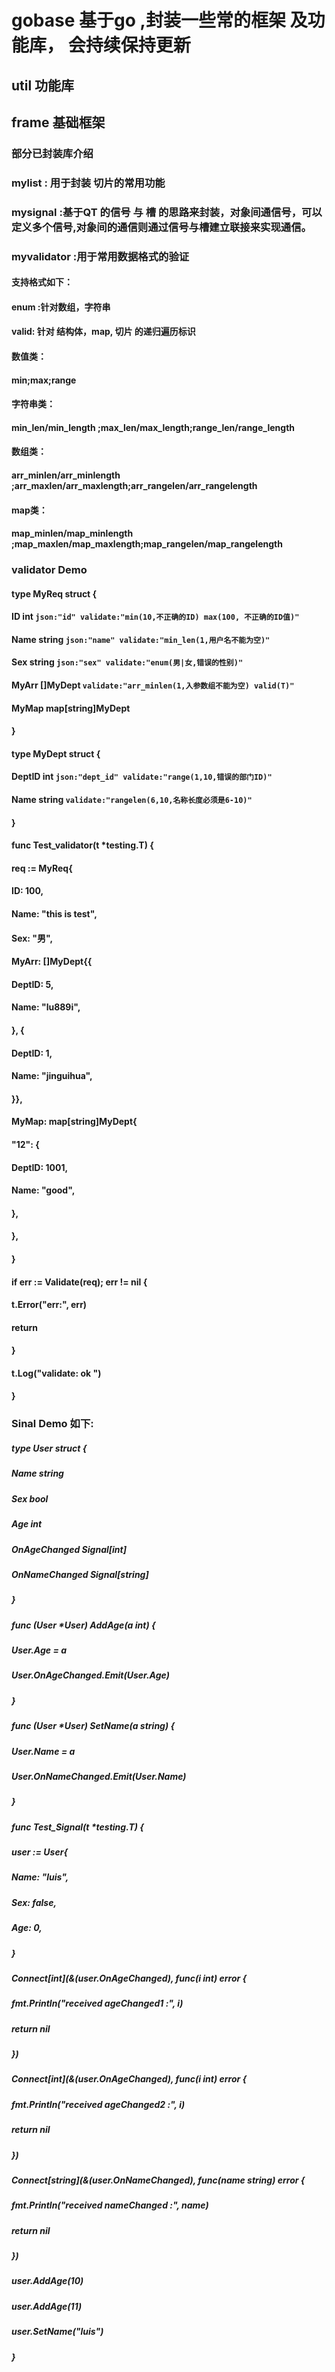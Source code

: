 # gobase  基于go ,封装一些常的框架 及功能库， 会持续保持更新

## util  功能库
## frame 基础框架

### 部分已封装库介绍
### mylist : 用于封装 切片的常用功能
### mysignal :基于QT 的信号 与 槽 的思路来封装，对象间通信号，可以定义多个信号,对象间的通信则通过信号与槽建立联接来实现通信。
### myvalidator :用于常用数据格式的验证
#### 支持格式如下：
#### enum :针对数组，字符串
#### valid: 针对 结构体，map, 切片 的递归遍历标识
#### 数值类：
#### min;max;range
#### 字符串类：
#### min_len/min_length ;max_len/max_length;range_len/range_length
#### 数组类：
#### arr_minlen/arr_minlength ;arr_maxlen/arr_maxlength;arr_rangelen/arr_rangelength
#### map类：
#### map_minlen/map_minlength ;map_maxlen/map_maxlength;map_rangelen/map_rangelength



### validator Demo 

#### type MyReq struct {
#### ID    int      `json:"id" validate:"min(10,不正确的ID) max(100, 不正确的ID值)"`
#### Name  string   `json:"name" validate:"min_len(1,用户名不能为空)"`
#### Sex   string   `json:"sex" validate:"enum(男|女,错误的性别)"`
#### MyArr []MyDept `validate:"arr_minlen(1,入参数组不能为空) valid(T)"`
#### MyMap map[string]MyDept
#### }

#### type MyDept struct {
#### DeptID int `json:"dept_id" validate:"range(1,10,错误的部门ID)"`
#### Name   string   `validate:"rangelen(6,10,名称长度必须是6-10)"`
#### }

#### func Test_validator(t *testing.T) {
#### req := MyReq{
#### ID:   100,
#### Name: "this is test",
#### Sex:  "男",
#### MyArr: []MyDept{{
#### DeptID: 5,
#### Name:   "lu889i",
#### }, {
#### DeptID: 1,
#### Name:   "jinguihua",
#### }},
#### MyMap: map[string]MyDept{
#### "12": {
#### DeptID: 1001,
#### Name:   "good",
#### },
#### },
#### }

#### 	if err := Validate(req); err != nil {
#### 	t.Error("err:", err)
#### 		return
#### 	}

#### 	t.Log("validate: ok ")
#### }


### Sinal Demo 如下:

##### type User struct {
##### Name          string
##### Sex           bool
##### Age           int
##### OnAgeChanged  Signal[int]
##### OnNameChanged Signal[string]
##### }

##### func (User *User) AddAge(a int) {
#####   User.Age = a
#####   User.OnAgeChanged.Emit(User.Age)
#####  }

##### func (User *User) SetName(a string) {
##### User.Name = a
##### User.OnNameChanged.Emit(User.Name)
##### }

##### func Test_Signal(t *testing.T) {
##### user := User{
##### Name: "luis",
##### Sex:  false,
##### Age:  0,
##### }

#####	Connect[int](&(user.OnAgeChanged), func(i int) error {
#####		fmt.Println("received ageChanged1 :", i)
#####		return nil
#####	})

#####	Connect[int](&(user.OnAgeChanged), func(i int) error {
#####		fmt.Println("received ageChanged2 :", i)
#####		return nil
#####	})

#####	Connect[string](&(user.OnNameChanged), func(name string) error {
#####		fmt.Println("received nameChanged :", name)
#####		return nil
#####	})

#####	user.AddAge(10)
#####	user.AddAge(11)
#####	user.SetName("luis")
##### }
